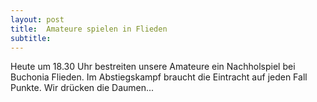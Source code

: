 ```yaml
---
layout: post
title:  Amateure spielen in Flieden
subtitle:  
---
```


Heute um 18.30 Uhr bestreiten unsere Amateure ein Nachholspiel bei Buchonia Flieden. Im Abstiegskampf braucht die Eintracht auf jeden Fall Punkte. Wir drücken die Daumen...


